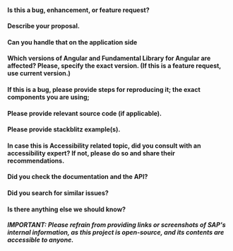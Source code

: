 <!-- Missing the asked information below can/will slow the ticket processing. Feel free to open a PR as well (this is Open Source library) -->

#### Is this a bug, enhancement, or feature request?

#### Describe your proposal.

#### Can you handle that on the application side

#### Which versions of Angular and Fundamental Library for Angular are affected? Please, specify the exact version. (If this is a feature request, use current version.)

#### If this is a bug, please provide steps for reproducing it; the exact components you are using;

#### Please provide relevant source code (if applicable).

#### Please provide stackblitz example(s).

#### In case this is Accessibility related topic, did you consult with an accessibility expert? If not, please do so and share their recommendations. 

#### Did you check the documentation and the API?

#### Did you search for similar issues?

#### Is there anything else we should know?

***IMPORTANT: Please refrain from providing links or screenshots of SAP's internal information, as this project is open-source, and its contents are accessible to anyone.***
